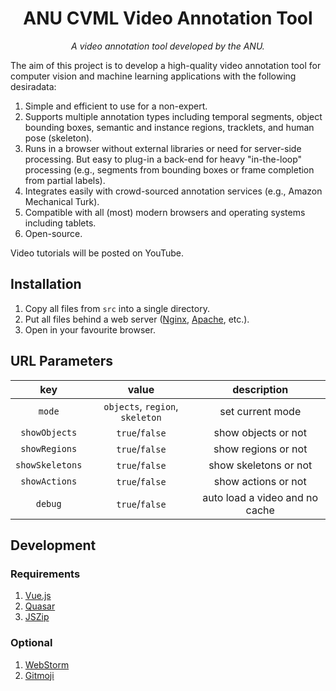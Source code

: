 <div align="center">
<!--   <a href="https://www.anu.edu.au/" target="_blank">
    <img src="src/img/logo.png" alt="ANU logo">
  </a> -->

  # ANU CVML Video Annotation Tool

  _A video annotation tool developed by the ANU._

</div>

The aim of this project is to develop a high-quality video annotation tool for computer vision and machine learning applications with the following desiradata:

1. Simple and efficient to use for a non-expert.
2. Supports multiple annotation types including temporal segments, object bounding boxes, semantic and instance regions, tracklets, and human pose (skeleton).
3. Runs in a browser without external libraries or need for server-side processing. But easy to plug-in a back-end for heavy "in-the-loop" processing (e.g., segments from bounding boxes or frame completion from partial labels).
4. Integrates easily with crowd-sourced annotation services (e.g., Amazon Mechanical Turk).
5. Compatible with all (most) modern browsers and operating systems including tablets.
6. Open-source.

Video tutorials will be posted on YouTube.

## Installation

1. Copy all files from `src` into a single directory.
2. Put all files behind a web server ([Nginx](http://nginx.org/), [Apache](http://httpd.apache.org/), etc.).
3. Open in your favourite browser.

## URL Parameters

|       key       |              value              |          description           |
| :-------------: | :-----------------------------: | :----------------------------: |
|     `mode`      | `objects`, `region`, `skeleton` |        set current mode        |
|  `showObjects`  |         `true`/`false`          |      show objects or not       |
|  `showRegions`  |         `true`/`false`          |      show regions or not       |
| `showSkeletons` |         `true`/`false`          |     show skeletons or not      |
|  `showActions`  |         `true`/`false`          |      show actions or not       |
|     `debug`     |         `true`/`false`          | auto load a video and no cache |

## Development

### Requirements

1. [Vue.js](https://vuejs.org/)
2. [Quasar](https://quasar.dev/)
3. [JSZip](https://stuk.github.io/jszip/)

### Optional

1. [WebStorm](https://www.jetbrains.com/webstorm/)
2. [Gitmoji](https://github.com/carloscuesta/gitmoji)
